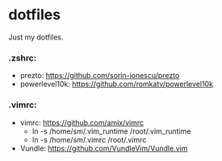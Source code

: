 # dotfiles
Just my dotfiles.

### .zshrc:
- prezto: https://github.com/sorin-ionescu/prezto
- powerlevel10k: https://github.com/romkatv/powerlevel10k

### .vimrc: 
- vimrc: https://github.com/amix/vimrc
  - ln -s /home/sm/.vim_runtime /root/.vim_runtime
  - ln -s /home/sm/.vimrc /root/.vimrc
- Vundle: https://github.com/VundleVim/Vundle.vim

